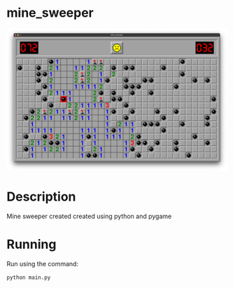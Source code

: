 # mine_sweeper

![image](./assets/screenshot.png)

# Description

Mine sweeper created created using python and pygame

# Running

Run using the command:

```bash
python main.py
```
